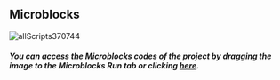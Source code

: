 ## Microblocks
![allScripts370744](https://user-images.githubusercontent.com/112697142/192094448-a42df346-f74c-42e3-9595-034b9e818720.png)



##### You can access the Microblocks codes of the project by dragging the image to the Microblocks Run tab or clicking [here](https://microblocks.fun/run/microblocks.html#scripts=GP%20Scripts%0Adepends%20%27PicoBricks%27%20%27Servo%27%20%27Tone%27%0A%0Aspec%20%27%20%27%20%27close%27%20%27close%27%0Ato%20close%20%7B%0A%20%20setServoAngle%2021%20-60%0A%20%20%27play%20tone%27%20%27D%27%202%20100%0A%7D%0A%0Aspec%20%27%20%27%20%27down%27%20%27down%27%0Ato%20down%20%7B%0A%20%20repeat%2045%20%7B%0A%20%20%20%20angleupdown%20%2B%3D%20-2%0A%20%20%20%20setServoAngle%2022%20angleupdown%0A%20%20%20%20waitMillis%2030%0A%20%20%7D%0A%20%20%27play%20tone%27%20%27C%27%201%20100%0A%7D%0A%0Aspec%20%27%20%27%20%27open%27%20%27open%27%0Ato%20open%20%7B%0A%20%20setServoAngle%2021%2090%0A%20%20%27play%20tone%27%20%27D%27%202%20100%0A%7D%0A%0Aspec%20%27%20%27%20%27up%27%20%27up%27%0Ato%20up%20%7B%0A%20%20repeat%2045%20%7B%0A%20%20%20%20angleupdown%20%2B%3D%202%0A%20%20%20%20setServoAngle%2022%20angleupdown%0A%20%20%20%20waitMillis%2030%0A%20%20%7D%0A%20%20%27play%20tone%27%20%27C%27%201%20100%0A%7D%0A%0Ascript%201012%2053%20%7B%0AwhenStarted%0Aopen%0Aangleupdown%20%3D%2090%0AsetServoAngle%2021%20angleupdown%0Apb_turn_off_RGB%0A%7D%0A%0Ascript%20532%2054%20%7B%0Ato%20up%20%7B%7D%0A%7D%0A%0Ascript%20536%20256%20%7B%0Ato%20down%20%7B%7D%0A%7D%0A%0Ascript%201012%20274%20%7B%0AwhenCondition%20%28%28pb_light_sensor%29%20%3C%204%29%0Apb_set_rgb_color%20%28colorSwatch%20190%2046%2018%20255%29%0AwaitMillis%201000%0Apb_beep%201000%0Aopen%0AwaitMillis%20500%0Adown%0AwaitMillis%20500%0Aclose%0AwaitMillis%20500%0Aup%0Apb_set_rgb_color%20%28colorSwatch%2087%20190%2059%20255%29%0A%7D%0A%0Ascript%20531%20455%20%7B%0Ato%20open%20%7B%7D%0A%7D%0A%0Ascript%20538%20568%20%7B%0Ato%20close%20%7B%7D%0A%7D%0A%0A "here").
